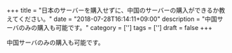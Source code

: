 +++
title = "日本のサーバーを購入せずに、中国のサーバーの購入ができるか教えてください。"
date = "2018-07-28T16:14:11+09:00"
description = "中国サーバのみの購入も可能です。"
category = ['']
tags = ['']
draft = false
+++

中国サーバのみの購入も可能です。

